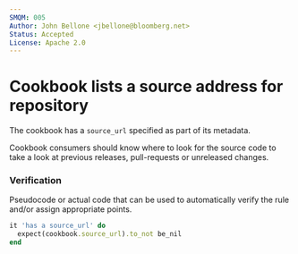 ```yaml
---
SMQM: 005
Author: John Bellone <jbellone@bloomberg.net>
Status: Accepted
License: Apache 2.0
---
```


# Cookbook lists a source address for repository

The cookbook has a `source_url` specified as part of its metadata.

Cookbook consumers should know where to look for the source code to
take a look at previous releases, pull-requests or unreleased changes.

### Verification

Pseudocode or actual code that can be used to automatically verify the rule and/or assign appropriate points.

```ruby
it 'has a source_url' do
  expect(cookbook.source_url).to_not be_nil
end
```
